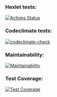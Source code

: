 ### Hexlet tests:
[![Actions Status](https://github.com/camelCalm/frontend-project-46/actions/workflows/hexlet-check.yml/badge.svg)](https://github.com/camelCalm/frontend-project-46/actions)

### Codeclimate tests:
[![codeclimate-check](https://github.com/camelCalm/frontend-project-46/actions/workflows/codeclimate-check.yml/badge.svg)](https://github.com/camelCalm/frontend-project-46/actions/workflows/codeclimate-check.yml)

### Maintainability:
[![Maintainability](https://api.codeclimate.com/v1/badges/2880b6bdf89b9cff9e3c/maintainability)](https://codeclimate.com/github/camelCalm/frontend-project-46/maintainability)

### Test Coverage:
[![Test Coverage](https://api.codeclimate.com/v1/badges/2880b6bdf89b9cff9e3c/test_coverage)](https://codeclimate.com/github/camelCalm/frontend-project-46/test_coverage)